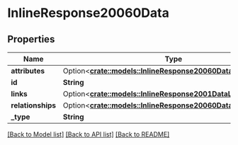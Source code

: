# InlineResponse20060Data

## Properties

Name | Type | Description | Notes
------------ | ------------- | ------------- | -------------
**attributes** | Option<[**crate::models::InlineResponse20060DataAttributes**](inline_response_200_60_data_attributes.md)> |  | [optional]
**id** | **String** |  | 
**links** | Option<[**crate::models::InlineResponse2001DataLinks**](inline_response_200_1_data_links.md)> |  | [optional]
**relationships** | Option<[**crate::models::InlineResponse20060DataRelationships**](inline_response_200_60_data_relationships.md)> |  | [optional]
**_type** | **String** |  | 

[[Back to Model list]](../README.md#documentation-for-models) [[Back to API list]](../README.md#documentation-for-api-endpoints) [[Back to README]](../README.md)


